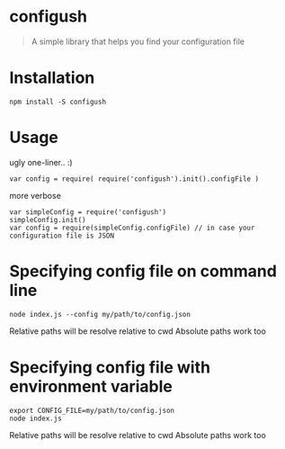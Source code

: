 # configush

> A simple library that helps you find your configuration file

# Installation


```
npm install -S configush
```


# Usage

ugly one-liner.. :)

```
var config = require( require('configush').init().configFile )
```

more verbose

```
var simpleConfig = require('configush')
simpleConfig.init()
var config = require(simpleConfig.configFile) // in case your configuration file is JSON
```

# Specifying config file on command line

```
node index.js --config my/path/to/config.json
```

Relative paths will be resolve relative to cwd
Absolute paths work too

# Specifying config file with environment variable

```
export CONFIG_FILE=my/path/to/config.json
node index.js
```

Relative paths will be resolve relative to cwd
Absolute paths work too




